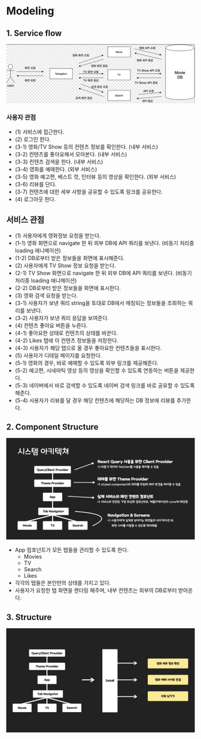 # Modeling

## 1. Service flow

<img src="./movit_model.png" />

### 사용자 관점

- (1) 서비스에 접근한다.
- (2) 로그인 한다.
- (3-1) 영화/TV Show 등의 컨텐츠 정보를 확인한다. (내부 서비스)
- (3-2) 컨텐츠를 좋아요해서 모아본다. (내부 서비스)
- (3-3) 컨텐츠 검색을 한다. (내부 서비스)
- (3-4) 영화를 예매한다. (외부 서비스)
- (3-5) 영화 예고편, 베스트 컷, 인터뷰 등의 영상을 확인한다. (외부 서비스)
- (3-6) 리뷰를 단다.
- (3-7) 컨텐츠에 대한 세부 사항을 공유할 수 있도록 링크를 공유한다.
- (4) 로그아웃 한다.

## 서비스 관점

- (1) 사용자에게 영화정보 요청을 받는다.
- (1-1) 영화 화면으로 navigate 한 뒤 외부 DB에 API 쿼리를 보낸다. (비동기 처리중 loading 애니메이션)
- (1-2) DB로부터 받은 정보들을 화면에 표시해준다.
- (2) 사용자에게 TV Show 정보 요청을 받는다.
- (2-1) TV Show 화면으로 navigate 한 뒤 외부 DB에 API 쿼리를 보낸다. (비동기 처리중 loading 애니메이션)
- (2-2) DB로부터 받은 정보들을 화면에 표시한다.
- (3) 영화 검색 요청을 받는다.
- (3-1) 사용자가 보낸 쿼리 string을 토대로 DB에서 매칭되는 정보들을 조회하는 쿼리를 보낸다.
- (3-2) 사용자가 보낸 쿼리 응답을 보여준다.
- (4) 컨텐츠 좋아요 버튼을 누른다.
- (4-1) 좋아요한 상태로 컨텐츠의 상태를 바꾼다.
- (4-2) Likes 탭에 이 컨텐츠 정보들을 저장한다.
- (4-3) 사용자가 해당 탭으로 올 경우 좋아요한 컨텐츠들을 표시한다.
- (5) 사용자가 디테일 페이지를 요청한다.
- (5-1) 영화의 경우, 바로 예매할 수 있도록 외부 링크를 제공해준다.
- (5-2) 예고편, 시네마틱 영상 등의 영상을 확인할 수 있도록 연동하는 버튼을 제공한다.
- (5-3) 네이버에서 바로 검색할 수 있도록 네이버 검색 링크를 바로 공유할 수 있도록 해준다.
- (5-4) 사용자가 리뷰를 달 경우 해당 컨텐츠에 해당하는 DB 정보에 리뷰를 추가한다.

## 2. Component Structure

<img src="./structure.png">

- App 컴포넌트가 모든 탭들을 관리할 수 있도록 한다.
  - Movies
  - TV
  - Search
  - Likes
- 각각의 탭들은 본인만의 상태를 가지고 있다.
- 사용자가 요청한 탭 화면을 렌더링 해주며, 내부 컨텐츠는 외부의 DB로부터 받아온다.

## 3. Structure

<img src="./structure2.png">
